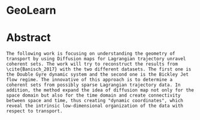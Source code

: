 # GeoLearn

# Abstract
    The following work is focusing on understanding the geometry of transport by using Diffusion maps for Lagrangian trajectory unravel coherent sets. The work will try to reconstruct the results from \cite{Banisch_2017} with the two different datasets. The first one is the Double Gyre dynamic system and the second one is the Bickley Jet flow regime. The innovative of this approach is to determine a coherent sets from possibly sparse Lagrangian trajectory data. In addition, the method expand the idea of diffusion map not only for the space domain but also for the time domain and create connectivity between space and time, thus creating "dynamic coordinates", which reveal the intrinsic low-dimensional organization of the data with respect to transport. 
